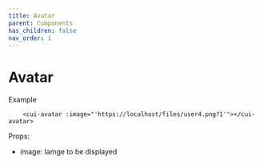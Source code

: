 ```yaml
---
title: Avatar
parent: Components
has_children: false
nav_order: 1
---
```


# Avatar

Example
```
    <cui-avatar :image="'https://localhost/files/user4.png?1'"></cui-avatar>
```

Props:
- image: Iamge to be displayed